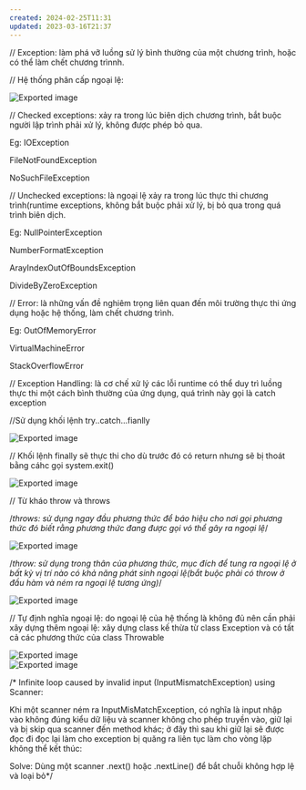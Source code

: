 ```yaml
---
created: 2024-02-25T11:31
updated: 2023-03-16T21:37
---
```

// Exception: làm phá vỡ luồng sử lý bình thường của một chương trình, hoặc có thể làm chết chương trìnnh.

  

// Hệ thống phân cấp ngoại lệ:

![Exported image](Exported%20image%2020240225113138-0.png)  

// Checked exceptions: xảy ra trong lúc biên dịch chương trình, bắt buộc người lập trình phải xử lý, không được phép bỏ qua.

Eg: IOException

FileNotFoundException

NoSuchFileException

  

// Unchecked exceptions: là ngoại lệ xảy ra trong lúc thực thi chương trình(runtime exceptions, không bắt buộc phải xử lý, bị bỏ qua trong quá trình biên dịch.

Eg: NullPointerException

NumberFormatException

ArayIndexOutOfBoundsException

DivideByZeroException

  

// Error: là những vấn đề nghiêm trọng liên quan đến môi trường thực thi ứng dụng hoặc hệ thống, làm chết chương trình.

Eg: OutOfMemoryError

VirtualMachineError

StackOverflowError

  

// Exception Handling: là cơ chế xử lý các lỗi runtime có thể duy trì luồng thực thi một cách bình thường của ứng dụng, quá trình này gọi là catch exception

//Sử dụng khối lệnh try..catch…fianlly

![Exported image](Exported%20image%2020240225113138-1.png)  

// Khối lệnh finally sẽ thực thi cho dù trước đó có return nhưng sẽ bị thoát bằng cáhc gọi system.exit()

![Exported image](Exported%20image%2020240225113138-2.png)  
  

// Từ kháo throw và throws

/*throws: sử dụng ngay đầu phương thức để báo hiệu cho nơi gọi phương thức đó biết rằng phương thức đang được gọi vó thể gây ra ngoại lệ*/

![Exported image](Exported%20image%2020240225113138-3.png)

/*throw: sử dụng trong thân của phương thức, mục đích để tung ra ngoại lệ ở bất kỳ vị trí nào có khả năng phát sinh ngoại lệ(bắt buộc phải có throw ở đầu hàm và ném ra ngoại lệ tương ứng)*/

![Exported image](Exported%20image%2020240225113138-4.png)  
  

// Tự định nghĩa ngoại lệ: do ngoại lệ của hệ thống là không đủ nên cần phải xây dựng thêm ngoại lệ: xây dựng class kế thừa từ class Exception và có tất cả các phương thức của class Throwable

![Exported image](Exported%20image%2020240225113138-5.png)  
![Exported image](Exported%20image%2020240225113138-6.png)  

/* Infinite loop caused by invalid input (InputMismatchException) using Scanner:

Khi một scanner ném ra InputMisMatchException, có nghĩa là input nhập vào không đúng kiểu dữ liệu và scanner không cho phép truyền vào, giữ lại và bị skip qua scanner đến method khác; ở đây thì sau khi giữ lại sẽ được đọc đi đọc lại làm cho exception bị quăng ra liên tục làm cho vòng lặp không thể kết thúc:

Solve: Dùng một scanner .next() hoặc .nextLine() để bắt chuỗi không hợp lệ và loại bỏ*/